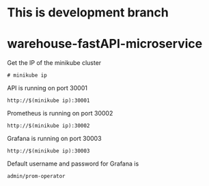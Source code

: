 # This is development branch 

# warehouse-fastAPI-microservice 




Get the IP of the minikube cluster
```
# minikube ip
```

API is running on port 30001
```
http://$(minikube ip):30001
```

Prometheus is running on port 30002
```
http://$(minikube ip):30002
```

Grafana is running on port 30003
```
http://$(minikube ip):30003
```

Default username and password for Grafana is 
```
admin/prom-operator
```

